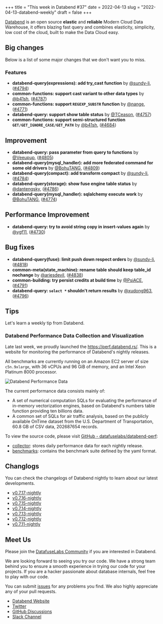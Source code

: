 +++
title = "This week in Databend #37"
date = 2022-04-13
slug = "2022-04-13-databend-weekly"
draft = false
+++

[Databend](https://github.com/datafuselabs/databend) is an open source **elastic** and **reliable** Modern Cloud Data Warehouse, it offers blazing fast query and combines elasticity, simplicity, low cost of the cloud, built to make the Data Cloud easy.

## Big changes

Below is a list of some major changes that we don't want you to miss.

### Features

- **databend-query(expressions): add try_cast function** by [@sundy-li](https://github.com/sundy-li), ([#4794](https://github.com/datafuselabs/databend/pull/4794))
- **common-functions: support cast variant to other data types** by [@b41sh](https://github.com/b41sh), ([#4787](https://github.com/datafuselabs/databend/pull/4787))
- **common-functions: support `REGEXP_SUBSTR` function** by [@nange](https://github.com/nange), ([#4771](https://github.com/datafuselabs/databend/pull/4771))
- **databend-query: support show table status** by [@TCeason](https://github.com/TCeason), ([#4757](https://github.com/datafuselabs/databend/pull/4757))
- **common-functions: support semi-structured function `GET/GET_IGNORE_CASE/GET_PATH`** by [@b41sh](https://github.com/b41sh), ([#4684](https://github.com/datafuselabs/databend/pull/4684))

## Improvement

- **databend-query: pass parameter from query to functions** by [@Veeupup](https://github.com/Veeupup), ([#4805](https://github.com/datafuselabs/databend/pull/4805))
- **databend-query(mysql_handler): add more federated command for some old drivers** by [@BohuTANG](https://github.com/BohuTANG), ([#4809](https://github.com/datafuselabs/databend/pull/4809))
- **databend-query(compact): add transform compact** by [@sundy-li](https://github.com/sundy-li), ([#4784](https://github.com/datafuselabs/databend/pull/4784))
- **databend-query(storage): show fuse engine table status** by [@dantengsky](https://github.com/dantengsky), ([#4786](https://github.com/datafuselabs/databend/pull/4786))
- **databend-query(mysql_handler): sqlalchemy execute work** by [@BohuTANG](https://github.com/BohuTANG), ([#4774](https://github.com/datafuselabs/databend/pull/4774))

## Performance Improvement

- **databend-query: try to avoid string copy in insert-values again** by [@ygf11](https://github.com/ygf11), ([#4730](https://github.com/datafuselabs/databend/pull/4730))

## Bug fixes

- **databend-query(fuse): limit push down respect orders** by [@sundy-li](https://github.com/sundy-li), ([#4818](https://github.com/datafuselabs/databend/pull/4818))
- **common-meta(state_machine): rename table should keep table_id nochange** by [@ariesdevil](https://github.com/ariesdevil), ([#4838](https://github.com/datafuselabs/databend/pull/4838))
- **common-building:  try persist credits at build time** by [@PsiACE](https://github.com/PsiACE), ([#4791](https://github.com/datafuselabs/databend/pull/4791))
- **databend-query: `select *` shouldn't return results** by [@xudong963](https://github.com/xudong963), ([#4796](https://github.com/datafuselabs/databend/pull/4796))

## Tips

Let's learn a weekly tip from Databend.

### Databend Performance Data Collection and Visualization

Late last week, we proudly launched the <https://perf.databend.rs/>. This is a website for monitoring the performance of Databend's nightly releases.

All benchmarks are currently running on an Amazon EC2 server of size `c5n.9xlarge`, with 36 vCPUs and 96 GiB of memory, and an Intel Xeon Platinum 8000 processor.

![Databend Performance Data](https://weekly.databend.rs/images/databend-performance-data.png)

The current performance data consists mainly of:
- A set of numerical computation SQLs for evaluating the performance of in-memory vectorization engines, based on Databend's numbers table function providing ten billions data.
- A common set of SQLs for air traffic analysis, based on the publicly available OnTime dataset from the U.S. Department of Transportation, 60.8 GB of CSV data, 202687654 records.

To view the source code, please visit [GitHub - datafuselabs/databend-perf](https://github.com/datafuselabs/databend-perf):

- [collector](https://github.com/datafuselabs/databend-perf/tree/main/collector): stores daily performance data for each nightly release.
- [benchmarks](https://github.com/datafuselabs/databend-perf/tree/main/collector): contains the benchmark suite defined by the yaml format.

## Changlogs

You can check the changelogs of Databend nightly to learn about our latest developments.

- [v0.7.17-nightly](https://github.com/datafuselabs/databend/releases/tag/v0.7.17-nightly)
- [v0.7.16-nightly](https://github.com/datafuselabs/databend/releases/tag/v0.7.16-nightly)
- [v0.7.15-nightly](https://github.com/datafuselabs/databend/releases/tag/v0.7.15-nightly)
- [v0.7.14-nightly](https://github.com/datafuselabs/databend/releases/tag/v0.7.14-nightly)
- [v0.7.13-nightly](https://github.com/datafuselabs/databend/releases/tag/v0.7.13-nightly)
- [v0.7.12-nightly](https://github.com/datafuselabs/databend/releases/tag/v0.7.12-nightly)
- [v0.7.11-nightly](https://github.com/datafuselabs/databend/releases/tag/v0.7.11-nightly)

## Meet Us

Please join the [DatafuseLabs Community](https://github.com/datafuselabs/) if you are interested in Databend.

We are looking forward to seeing you try our code. We have a strong team behind you to ensure a smooth experience in trying our code for your projects.
If you are a hacker passionate about database internals, feel free to play with our code.

You can submit [issues](https://github.com/datafuselabs/databend/issues) for any problems you find. We also highly appreciate any of your pull requests.

- [Databend Website](https://databend.rs)
- [Twitter](https://twitter.com/Datafuse_Labs)
- [GitHub Discussions](https://github.com/datafuselabs/databend/discussions)
- [Slack Channel](https://datafusecloud.slack.com/join/shared_invite/zt-nojrc9up-50IRla1Y1h56rqwCTkkDJA)
